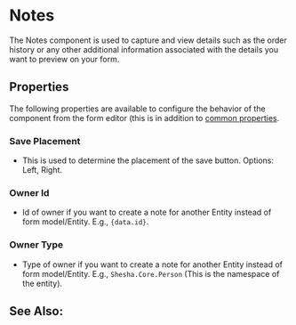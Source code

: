 # Notes

The Notes component is used to capture and view details such as the order history or any other additional information associated with the details you want to preview on your form.

[//]: # (<iframe width="100%" height="500" src="https://pd-docs-adminportal-test.shesha.dev/shesha/forms-designer/?id=edaf6336-94e0-4883-be85-ffa500fd474b" title="Notes Component" ></iframe>)

## Properties

The following properties are available to configure the behavior of the component from the form editor (this is in addition to [common properties](/docs/front-end-basics/form-components/common-component-properties.md).

### Save Placement

- This is used to determine the placement of the save button. Options: Left, Right.

### Owner Id

- Id of owner if you want to create a note for another Entity instead of form model/Entity. E.g., `{data.id}`.

### Owner Type

- Type of owner if you want to create a note for another Entity instead of form model/Entity. E.g., `Shesha.Core.Person` (This is the namespace of the entity).

## See Also:

<!-- - [Notes Fundamentals](/fundamentals/notes) -->

